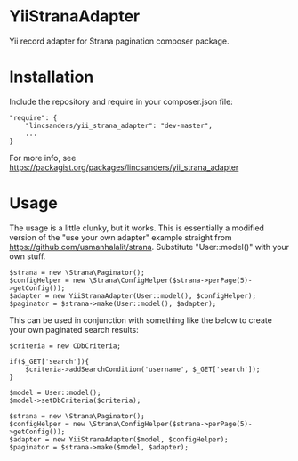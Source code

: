 # YiiStranaAdapter
Yii record adapter for Strana pagination composer package.

# Installation
Include the repository and require in your composer.json file:

    "require": {
        "lincsanders/yii_strana_adapter": "dev-master",
        ...
    }

For more info, see https://packagist.org/packages/lincsanders/yii_strana_adapter

# Usage
The usage is a little clunky, but it works. This is essentially a modified version of the "use your own adapter" example straight from https://github.com/usmanhalalit/strana. Substitute "User::model()" with your own stuff.

    $strana = new \Strana\Paginator();
    $configHelper = new \Strana\ConfigHelper($strana->perPage(5)->getConfig());
    $adapter = new YiiStranaAdapter(User::model(), $configHelper);
    $paginator = $strana->make(User::model(), $adapter);

This can be used in conjunction with something like the below to create your own paginated search results:
    
    $criteria = new CDbCriteria;
    
    if($_GET['search']){
        $criteria->addSearchCondition('username', $_GET['search']);
    }

    $model = User::model();
    $model->setDbCriteria($criteria);
    
    $strana = new \Strana\Paginator();
    $configHelper = new \Strana\ConfigHelper($strana->perPage(5)->getConfig());
    $adapter = new YiiStranaAdapter($model, $configHelper);
    $paginator = $strana->make($model, $adapter);
